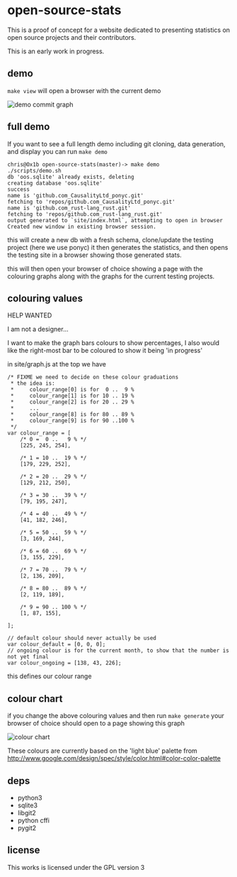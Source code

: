 open-source-stats
=================

This is a proof of concept for a website dedicated to presenting statistics on open source projects and their contributors.

This is an early work in progress.

demo
----

`make view` will open a browser with the current demo

![demo commit graph](https://raw.githubusercontent.com/mkfifo/open-source-stats/master/resources/oos-demo.png )


full demo
----

If you want to see a full length demo including git cloning, data generation, and display you can run `make demo`

    chris@Ox1b open-source-stats(master)-> make demo
    ./scripts/demo.sh
    db 'oos.sqlite' already exists, deleting
    creating database 'oos.sqlite'
    success
    name is 'github.com_CausalityLtd_ponyc.git'
    fetching to 'repos/github.com_CausalityLtd_ponyc.git'
    name is 'github.com_rust-lang_rust.git'
    fetching to 'repos/github.com_rust-lang_rust.git'
    output generated to `site/index.html`, attempting to open in browser
    Created new window in existing browser session.

this will create a new db with a fresh schema, clone/update the testing project (here we use ponyc)
it then generates the statistics, and then opens the testing site in a browser showing those generated stats.

this will then open your browser of choice showing a page with the colouring graphs along with the graphs for the current
testing projects.

colouring values
----------------

HELP WANTED

I am not a designer...

I want to make the graph bars colours to show percentages,
I also would like the right-most bar to be coloured to show it being 'in progress'

in site/graph.js at the top we have

    /* FIXME we need to decide on these colour graduations
     * the idea is:
     *     colour_range[0] is for  0 ..  9 %
     *     colour_range[1] is for 10 .. 19 %
     *     colour_range[2] is for 20 .. 29 %
     *     ...
     *     colour_range[8] is for 80 .. 89 %
     *     colour_range[9] is for 90 ..100 %
     */
    var colour_range = [
        /* 0 =  0 ..   9 % */
        [225, 245, 254],

        /* 1 = 10 ..  19 % */
        [179, 229, 252],

        /* 2 = 20 ..  29 % */
        [129, 212, 250],

        /* 3 = 30 ..  39 % */
        [79, 195, 247],

        /* 4 = 40 ..  49 % */
        [41, 182, 246],

        /* 5 = 50 ..  59 % */
        [3, 169, 244],

        /* 6 = 60 ..  69 % */
        [3, 155, 229],

        /* 7 = 70 ..  79 % */
        [2, 136, 209],

        /* 8 = 80 ..  89 % */
        [2, 119, 189],

        /* 9 = 90 .. 100 % */
        [1, 87, 155],

    ];

    // default colour should never actually be used
    var colour_default = [0, 0, 0];
    // ongoing colour is for the current month, to show that the number is not yet final
    var colour_ongoing = [138, 43, 226];


this defines our colour range


colour chart
------------

if you change the above colouring values and then run `make generate` your browser of choice should open to a page showing this graph

![colour chart](https://raw.githubusercontent.com/mkfifo/open-source-stats/master/resources/colour_chart.png )

These colours are currently based on the 'light blue' palette from http://www.google.com/design/spec/style/color.html#color-color-palette


deps
----

 * python3
 * sqlite3
 * libgit2
 * python cffi
 * pygit2

license
-------

This works is licensed under the GPL version 3


